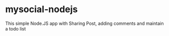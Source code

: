 # mysocial-nodejs
This simple Node.JS app with Sharing Post, adding comments and maintain a todo list
